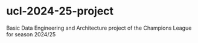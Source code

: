 # ucl-2024-25-project
Basic Data Engineering and Architecture project of the Champions League for season 2024/25
